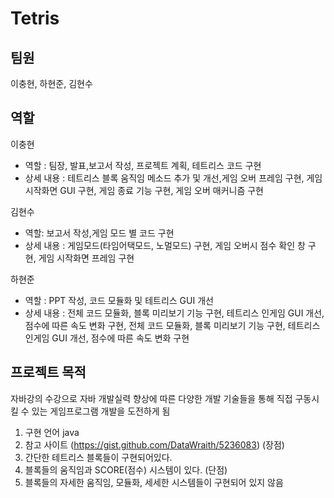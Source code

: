 # Tetris
## 팀원 
이충현, 하현준, 김현수

## 역할

이충현
* 역할 : 팀장, 발표,보고서 작성, 프로젝트 계획, 테트리스 코드 구현
* 상세 내용 : 테트리스 블록 움직임 메소드 추가 및 개선,게임 오버 프레임 구현, 게임 시작화면 GUI 구현, 게임 종료 기능 구현, 게임 오버 매커니즘 구현

김현수
* 역할: 보고서 작성,게임 모드 별 코드 구현
* 상세 내용 : 게임모드(타임어택모드, 노멀모드) 구현, 게임 오버시 점수 확인 창 구현, 게임 시작화면 프레임 구현 

하현준
* 역할 : PPT 작성, 코드 모듈화 및 테트리스 GUI 개선
* 상세 내용 : 전체 코드 모듈화, 블록 미리보기 기능 구현, 테트리스 인게임 GUI 개선, 점수에 따른 속도 변화 구현, 전체 코드 모듈화, 블록 미리보기 기능 구현, 테트리스 인게임 GUI 개선, 점수에 따른 속도 변화 구현

## 프로젝트 목적
자바강의 수강으로 자바 개발실력 향상에 따른 다양한 개발 기술들을 통해 직접 구동시킬 수 있는 게임프로그램 개발을 도전하게 됨

1. 구현 언어
java
2. 참고 사이트 (https://gist.github.com/DataWraith/5236083)
(장점)
1. 간단한 테트리스 블록들이 구현되어있다.
2. 블록들의 움직임과 SCORE(점수) 시스템이 있다.
(단점)
1. 블록들의 자세한 움직임, 모듈화, 세세한 시스템들이 구현되어 있지 않음
